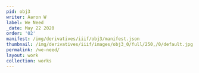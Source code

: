 ```yaml
---
pid: obj3
writer: Aaron W
label: We Need
_date: May 22 2020
order: '02'
manifest: /img/derivatives/iiif/obj3/manifest.json
thumbnail: /img/derivatives/iiif/images/obj3_0/full/250,/0/default.jpg
permalink: /we-need/
layout: work
collection: works
---
```

